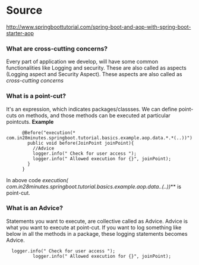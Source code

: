 # Source
http://www.springboottutorial.com/spring-boot-and-aop-with-spring-boot-starter-aop


### What are cross-cutting concerns?
Every part of application we develop, will have some common functionalities like Logging and security. These are also called as aspects (Logging aspect and Security Aspect). These aspects are also called as *cross-cutting concerns*

### What is a point-cut?
It's an expression, which indicates packages/classses. 
We can define point-cuts on methods, and those methods can be executed at particular pointcuts.
**Example** 
``` 
      @Before("execution(* com.in28minutes.springboot.tutorial.basics.example.aop.data.*.*(..))")
        public void before(JoinPoint joinPoint){
          //Advice
          logger.info(" Check for user access ");
          logger.info(" Allowed execution for {}", joinPoint);
        }
      } 
``` 
In above code **execution(* com.in28minutes.springboot.tutorial.basics.example.aop.data.*.*(..))*** is point-cut.

### What is an Advice?
Statements you want to execute, are collective called as Advice. Advice is what you want to execute at point-cut.
If you want to log something like below in all the methods in a package, these logging statements becomes Advice.
```
  logger.info(" Check for user access ");
          logger.info(" Allowed execution for {}", joinPoint);
```
